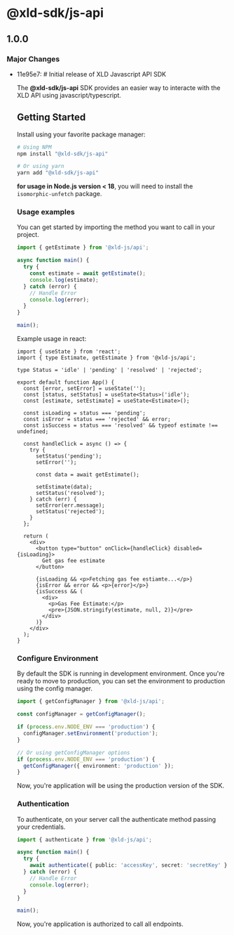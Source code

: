 # @xld-sdk/js-api

## 1.0.0

### Major Changes

- 11e95e7: # Initial release of XLD Javascript API SDK

  The **@xld-sdk/js-api** SDK provides an easier way to interacte with the XLD API using javascript/typescript.

  ## Getting Started

  Install using your favorite package manager:

  ```bash
  # Using NPM
  npm install "@xld-sdk/js-api"

  # Or using yarn
  yarn add "@xld-sdk/js-api"
  ```

  **for usage in Node.js version < 18**, you will need to install the `isomorphic-unfetch` package.

  ### Usage examples

  You can get started by importing the method you want to call in your project.

  ```ts
  import { getEstimate } from '@xld-js/api';

  async function main() {
    try {
      const estimate = await getEstimate();
      console.log(estimate);
    } catch (error) {
      // Handle Error
      console.log(error);
    }
  }

  main();
  ```

  Example usage in react:

  ```tsx
  import { useState } from 'react';
  import { type Estimate, getEstimate } from '@xld-js/api';

  type Status = 'idle' | 'pending' | 'resolved' | 'rejected';

  export default function App() {
    const [error, setError] = useState('');
    const [status, setStatus] = useState<Status>('idle');
    const [estimate, setEstimate] = useState<Estimate>();

    const isLoading = status === 'pending';
    const isError = status === 'rejected' && error;
    const isSuccess = status === 'resolved' && typeof estimate !== undefined;

    const handleClick = async () => {
      try {
        setStatus('pending');
        setError('');

        const data = await getEstimate();

        setEstimate(data);
        setStatus('resolved');
      } catch (err) {
        setError(err.message);
        setStatus('rejected');
      }
    };

    return (
      <div>
        <button type="button" onClick={handleClick} disabled={isLoading}>
          Get gas fee estimate
        </button>

        {isLoading && <p>Fetching gas fee estiamte...</p>}
        {isError && error && <p>{error}</p>}
        {isSuccess && (
          <div>
            <p>Gas Fee Estimate:</p>
            <pre>{JSON.stringify(estimate, null, 2)}</pre>
          </div>
        )}
      </div>
    );
  }
  ```

  ### Configure Environment

  By default the SDK is running in development environment. Once you're ready to move to production, you can set the environment to production using the config manager.

  ```ts
  import { getConfigManager } from '@xld-js/api';

  const configManager = getConfigManager();

  if (process.env.NODE_ENV === 'production') {
    configManager.setEnvironment('production');
  }

  // Or using getConfigManager options
  if (process.env.NODE_ENV === 'production') {
    getConfigManager({ environment: 'production' });
  }
  ```

  Now, you're application will be using the production version of the SDK.

  ### Authentication

  To authenticate, on your server call the authenticate method passing your credentials.

  ```ts
  import { authenticate } from '@xld-js/api';

  async function main() {
    try {
      await authenticate({ public: 'accessKey', secret: 'secretKey' });
    } catch (error) {
      // Handle Error
      console.log(error);
    }
  }

  main();
  ```

  Now, you're application is authorized to call all endpoints.
